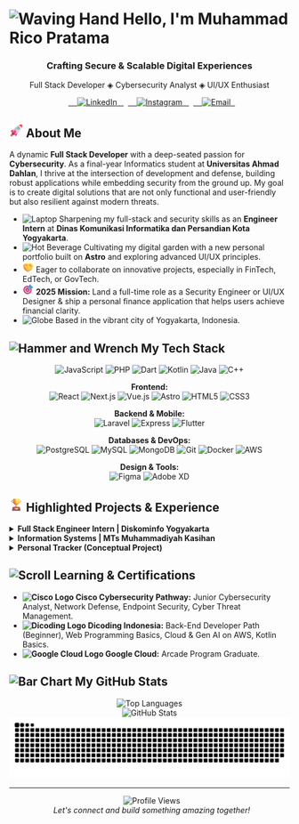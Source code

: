 # <img src="https://raw.githubusercontent.com/Tarikul-Islam-Anik/Animated-Fluent-Emojis/master/Emojis/Hand%20gestures/Waving%20Hand.png" alt="Waving Hand" width="35" height="35" /> Hello, I'm Muhammad Rico Pratama

<div align="center">
  <h3>Crafting Secure & Scalable Digital Experiences</h3>
  <p>Full Stack Developer ◈ Cybersecurity Analyst ◈ UI/UX Enthusiast</p>
</div>

<div align="center">
  <a href="https://www.linkedin.com/in/mricopratama" target="_blank">
    <img src="https://img.shields.io/badge/LinkedIn-0A66C2?style=for-the-badge&logo=linkedin&logoColor=white" alt="LinkedIn" />
  </a>
  <a href="https://www.instagram.com/m.rico_pratma" target="_blank">
    <img src="https://img.shields.io/badge/Instagram-E4405F?style=for-the-badge&logo=instagram&logoColor=white" alt="Instagram" />
  </a>
  <a href="mailto:mricopratama13@gmail.com">
    <img src="https://img.shields.io/badge/Gmail-EA4335?style=for-the-badge&logo=gmail&logoColor=white" alt="Email" />
  </a>
</div>

## <img src="https://raw.githubusercontent.com/mricopratama/mricopratama/main/Assets/emojis/Rocket.png" alt="Rocket" width="25" height="25" /> About Me

A dynamic **Full Stack Developer** with a deep-seated passion for **Cybersecurity**. As a final-year Informatics student at **Universitas Ahmad Dahlan**, I thrive at the intersection of development and defense, building robust applications while embedding security from the ground up. My goal is to create digital solutions that are not only functional and user-friendly but also resilient against modern threats.

- <img src="https://raw.githubusercontent.com/Tarikul-Islam-Anik/Animated-Fluent-Emojis/master/Emojis/Objects/Laptop.png" alt="Laptop" width="20" height="20" /> Sharpening my full-stack and security skills as an **Engineer Intern** at **Dinas Komunikasi Informatika dan Persandian Kota Yogyakarta**.
- <img src="https://raw.githubusercontent.com/Tarikul-Islam-Anik/Animated-Fluent-Emojis/master/Emojis/Food/Hot%20Beverage.png" alt="Hot Beverage" width="20" height="20" /> Cultivating my digital garden with a new personal portfolio built on **Astro** and exploring advanced UI/UX principles.
- <img src="https://raw.githubusercontent.com/mricopratama/mricopratama/main/Assets/emojis/Handshake.png" alt="Handshake" width="20" height="20" /> Eager to collaborate on innovative projects, especially in FinTech, EdTech, or GovTech.
- <img src="https://raw.githubusercontent.com/mricopratama/mricopratama/main/Assets/emojis/Bullseye.png" alt="Bullseye" width="20" height="20" /> **2025 Mission:** Land a full-time role as a Security Engineer or UI/UX Designer & ship a personal finance application that helps users achieve financial clarity.
- <img src="https://raw.githubusercontent.com/Tarikul-Islam-Anik/Animated-Fluent-Emojis/master/Emojis/Travel%20and%20places/Globe%20with%20Meridians.png" alt="Globe" width="20" height="20" /> Based in the vibrant city of Yogyakarta, Indonesia.

## <img src="https://raw.githubusercontent.com/Tarikul-Islam-Anik/Animated-Fluent-Emojis/master/Emojis/Objects/Hammer%20and%20Wrench.png" alt="Hammer and Wrench" width="25" height="25" /> My Tech Stack

<p align="center">
  <img src="https://img.shields.io/badge/JavaScript-F7DF1E?style=for-the-badge&logo=javascript&logoColor=black" alt="JavaScript" />
  <img src="https://img.shields.io/badge/PHP-777BB4?style=for-the-badge&logo=php&logoColor=white" alt="PHP" />
  <img src="https://img.shields.io/badge/Dart-0175C2?style=for-the-badge&logo=dart&logoColor=white" alt="Dart" />
  <img src="https://img.shields.io/badge/Kotlin-7F52FF?style=for-the-badge&logo=kotlin&logoColor=white" alt="Kotlin" />
  <img src="https://img.shields.io/badge/Java-ED8B00?style=for-the-badge&logo=openjdk&logoColor=white" alt="Java" />
  <img src="https://img.shields.io/badge/C++-00599C?style=for-the-badge&logo=cplusplus&logoColor=white" alt="C++" />
</p>

<p align="center">
  <strong>Frontend:</strong><br>
  <img src="https://img.shields.io/badge/React-61DAFB?style=for-the-badge&logo=react&logoColor=black" alt="React" />
  <img src="https://img.shields.io/badge/Next.js-000000?style=for-the-badge&logo=nextdotjs&logoColor=white" alt="Next.js" />
  <img src="https://img.shields.io/badge/Vue.js-4FC08D?style=for-the-badge&logo=vuedotjs&logoColor=white" alt="Vue.js" />
  <img src="https://img.shields.io/badge/Astro-FF5D01?style=for-the-badge&logo=astro&logoColor=white" alt="Astro" />
  <img src="https://img.shields.io/badge/HTML5-E34F26?style=for-the-badge&logo=html5&logoColor=white" alt="HTML5" />
  <img src="https://img.shields.io/badge/CSS3-1572B6?style=for-the-badge&logo=css3&logoColor=white" alt="CSS3" />
</p>

<p align="center">
  <strong>Backend & Mobile:</strong><br>
  <img src="https://img.shields.io/badge/Laravel-FF2D20?style=for-the-badge&logo=laravel&logoColor=white" alt="Laravel" />
  <img src="https://img.shields.io/badge/Express-000000?style=for-the-badge&logo=express&logoColor=white" alt="Express" />
  <img src="https://img.shields.io/badge/Flutter-02569B?style=for-the-badge&logo=flutter&logoColor=white" alt="Flutter" />
</p>

<p align="center">
  <strong>Databases & DevOps:</strong><br>
  <img src="https://img.shields.io/badge/PostgreSQL-4169E1?style=for-the-badge&logo=postgresql&logoColor=white" alt="PostgreSQL" />
  <img src="https://img.shields.io/badge/MySQL-4479A1?style=for-the-badge&logo=mysql&logoColor=white" alt="MySQL" />
  <img src="https://img.shields.io/badge/MongoDB-47A248?style=for-the-badge&logo=mongodb&logoColor=white" alt="MongoDB" />
  <img src="https://img.shields.io/badge/Git-F05032?style=for-the-badge&logo=git&logoColor=white" alt="Git" />
  <img src="https://img.shields.io/badge/Docker-2496ED?style=for-the-badge&logo=docker&logoColor=white" alt="Docker" />
  <img src="https://img.shields.io/badge/AWS-232F3E?style=for-the-badge&logo=amazonaws&logoColor=white" alt="AWS" />
</p>

<p align="center">
  <strong>Design & Tools:</strong><br>
  <img src="https://img.shields.io/badge/Figma-F24E1E?style=for-the-badge&logo=figma&logoColor=white" alt="Figma" />
  <img src="https://img.shields.io/badge/Adobe%20XD-470137?style=for-the-badge&logo=Adobe%20XD&logoColor=#FF61F6" alt="Adobe XD" />
</p>

## <img src="https://raw.githubusercontent.com/mricopratama/mricopratama/main/Assets/emojis/Trophy.png" alt="Trophy" width="25" height="25" /> Highlighted Projects & Experience

<details>
<summary><strong>Full Stack Engineer Intern | Diskominfo Yogyakarta</strong></summary>
<br>
<table>
  <tr>
    <td width="200" align="center">
      <img src="https://raw.githubusercontent.com/mricopratama/mricopratama/main/Assets/logo_kota_yogyakarta.png" alt="Logo Kota Yogyakarta"/>
    </td>
    <td>
      Developing and securing web-based information systems for the Yogyakarta City Government. My primary contribution is engineering a <strong>Bug Handling Application</strong> to streamline issue tracking and resolution, enhancing operational efficiency for critical digital services.
      <br><br>
      <strong>Stack:</strong> PHP (Laravel), MySQL, JavaScript, Git.
      <br>
      <img src="https://img.shields.io/badge/Status-In%20Progress-blue?style=for-the-badge" alt="In Progress"/>
    </td>
  </tr>
</table>
</details>

<details>
<summary><strong>Information Systems | MTs Muhammadiyah Kasihan</strong></summary>
<br>
<table>
  <tr>
    <td width="200" align="center">
      <img src="https://raw.githubusercontent.com/mricopratama/mricopratama/main/Assets/logo-sekolah.png" alt="Information Systems MTs Muhammadiyah Kasihan"/>
    </td>
    <td>
      Architected a comprehensive information system to digitize and streamline key school operations. The system features modules for Guidance & Counseling (GC), Financial Management, a public-facing school website, and a digital Library Management System.
      <br><br>
      <strong>Stack:</strong> PHP (Laravel), MySQL, Bootstrap, JavaScript.
      <br>
      <a href="https://github.com/Rendy-Zulianda/Sistem-Informasi-BK" target="_blank">
        <img src="https://img.shields.io/badge/Code-0A0A0A?style=for-the-badge&logo=github&logoColor=white" alt="GitHub Repo"/>
      </a>
    </td>
  </tr>
</table>
</details>

<details>
<summary><strong>Personal Tracker (Conceptual Project)</strong></summary>
<br>
<table>
  <tr>
    <td width="200" align="center">
      <img src="https://raw.githubusercontent.com/mricopratama/mricopratama/main/Assets/drawing-compass.png" alt="Personal Tracker"/>
    </td>
    <td>
      Designing a unified dashboard to empower users in managing projects, job applications, finances, course progress, and daily schedules. The goal is to provide a single source of truth for personal productivity and goal attainment.
      <br><br>
      <strong>Stack:</strong> Next.js, PostgreSQL, Express, Docker.
      <br>
      <a href="#">
        <img src="https://img.shields.io/badge/Code-0A0A0A?style=for-the-badge&logo=github&logoColor=white" alt="GitHub Repo"/>
      </a>
    </td>
  </tr>
</table>
</details>

## <img src="https://raw.githubusercontent.com/Tarikul-Islam-Anik/Animated-Fluent-Emojis/master/Emojis/Objects/Scroll.png" alt="Scroll" width="25" height="25" /> Learning & Certifications

- **<img src="https://cdn.brandfetch.io/ida_xaMYlM/theme/dark/logo.svg?c=1bxid64Mup7aczewSAYMX&t=1742365554659" width="18" alt="Cisco Logo"/> Cisco Cybersecurity Pathway:** Junior Cybersecurity Analyst, Network Defense, Endpoint Security, Cyber Threat Management.
- **<img src="https://cdn.brandfetch.io/ideJF7JZFa/w/48/h/48/theme/dark/logo.png?c=1bxid64Mup7aczewSAYMX&t=1748306336218" width="18" alt="Dicoding Logo"/> Dicoding Indonesia:** Back-End Developer Path (Beginner), Web Programming Basics, Cloud & Gen AI on AWS, Kotlin Basics.
- **<img src="https://upload.wikimedia.org/wikipedia/commons/5/51/Google_Cloud_logo.svg" width="18" alt="Google Cloud Logo"/> Google Cloud:** Arcade Program Graduate.

## <img src="https://raw.githubusercontent.com/Tarikul-Islam-Anik/Animated-Fluent-Emojis/master/Emojis/Objects/Bar%20Chart.png" alt="Bar Chart" width="25" height="25" /> My GitHub Stats

<div align="center">
  <img src="https://github-readme-stats.vercel.app/api/top-langs/?username=mricopratama&layout=compact&theme=tokyonight&hide_border=true&langs_count=10" alt="Top Languages"/>
  <br>
  <img src="https://github-readme-stats.vercel.app/api?username=mricopratama&show_icons=true&theme=tokyonight&hide_border=true&count_private=true" height="170" alt="GitHub Stats"/>
  <img src="https://raw.githubusercontent.com/platane/snk/output/github-contribution-grid-snake.svg?u=mricopratama&theme=dark" alt="GitHub Contribution Snake"/>
</div>

---

<div align="center">
  <img src="https://komarev.com/ghpvc/?username=mricopratama&color=6366F1&style=for-the-badge&label=VIEWS" alt="Profile Views" />
</div>

<div align="center">
  <i>Let's connect and build something amazing together!</i>
</div>
